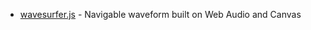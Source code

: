 - [wavesurfer.js](https://github.com/katspaugh/wavesurfer.js) - Navigable waveform built on Web Audio and Canvas
